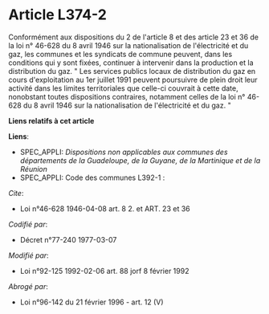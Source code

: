 # Article L374-2

Conformément aux dispositions du 2 de l'article 8 et des article 23 et 36 de la loi n° 46-628 du 8 avril 1946 sur la
nationalisation de l'électricité et du gaz, les communes et les syndicats de commune peuvent, dans les conditions qui y sont
fixées, continuer à intervenir dans la production et la distribution du gaz.    " Les services publics locaux de distribution
du gaz en cours d'exploitation au 1er juillet 1991 peuvent poursuivre de plein droit leur activité dans les limites
territoriales que celle-ci couvrait à cette date, nonobstant toutes dispositions contraires, notamment celles de la loi n°
46-628 du 8 avril 1946 sur la nationalisation de l'électricité et du gaz. "

**Liens relatifs à cet article**

**Liens**:

  - SPEC_APPLI: *Dispositions non applicables aux communes des départements de la Guadeloupe, de la Guyane, de la Martinique et de la Réunion*
  - SPEC_APPLI: Code des communes L392-1 :

_Cite_:

  - Loi n°46-628 1946-04-08 art. 8 2. et ART. 23 et 36

_Codifié par_:

  - Décret n°77-240 1977-03-07

_Modifié par_:

  - Loi n°92-125 1992-02-06 art. 88 jorf 8 février 1992

_Abrogé par_:

  - Loi n°96-142 du 21 février 1996 - art. 12 (V)
